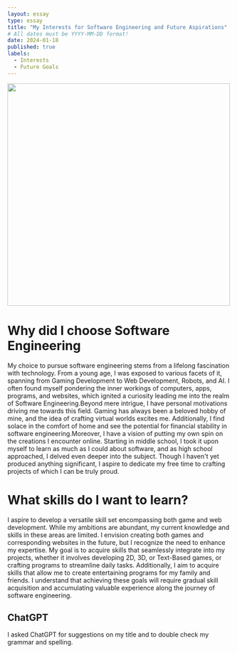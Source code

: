 ```yaml
---
layout: essay
type: essay
title: "My Interests for Software Engineering and Future Aspirations"
# All dates must be YYYY-MM-DD format!
date: 2024-01-18
published: true
labels:
  - Interests
  - Future Goals
---
```


<p>
<img width="500px" class="image-fluid" src="https://www.santuon.com/content/images/size/w2000/2022/06/rubber_duck.jpg">
</p>

<h1>Why did I choose Software Engineering</h1>

<p>
  My choice to pursue software engineering stems from a lifelong fascination with technology. From a young age, I was exposed to various facets of it, spanning from Gaming Development to Web Development, Robots, and AI. I often found myself pondering the inner workings of computers, apps, programs, and websites, which ignited a curiosity leading me into the realm of Software Engineering.Beyond mere intrigue, I have personal motivations driving me towards this field. Gaming has always been a beloved hobby of mine, and the idea of crafting virtual worlds excites me. Additionally, I find solace in the comfort of home and see the potential for financial stability in software engineering.Moreover, I have a vision of putting my own spin on the creations I encounter online. Starting in middle school, I took it upon myself to learn as much as I could about software, and as high school approached, I delved even deeper into the subject. Though I haven't yet produced anything significant, I aspire to dedicate my free time to crafting projects of which I can be truly proud.
</p>

<h1>What skills do I want to learn?</h1>

<p>
  I aspire to develop a versatile skill set encompassing both game and web development. While my ambitions are abundant, my current knowledge and skills in these areas are limited. I envision creating both games and corresponding websites in the future, but I recognize the need to enhance my expertise. My goal is to acquire skills that seamlessly integrate into my projects, whether it involves developing 2D, 3D, or Text-Based games, or crafting programs to streamline daily tasks. Additionally, I aim to acquire skills that allow me to create entertaining programs for my family and friends. I understand that achieving these goals will require gradual skill acquisition and accumulating valuable experience along the journey of software engineering.
</p>

<h2>ChatGPT</h2>
I asked ChatGPT for suggestions on my title and to double check my grammar and spelling.

